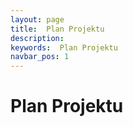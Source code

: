 ```yaml
---
layout: page
title:  Plan Projektu
description:
keywords:  Plan Projektu
navbar_pos: 1
---
```

#  Plan Projektu
